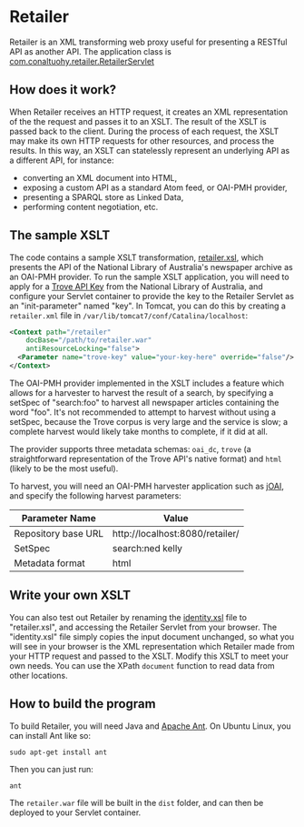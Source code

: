 # Retailer

Retailer is an XML transforming web proxy useful for presenting a RESTful API as another API. 
The application class is [com.conaltuohy.retailer.RetailerServlet](https://github.com/Conal-Tuohy/Retailer/blob/master/src/com/conaltuohy/retailer/RetailerServlet.java)

## How does it work?
When Retailer receives an HTTP request, it creates an XML representation of the the request and passes it to an XSLT. The result of the XSLT is passed back to the client. During the process of each request, the XSLT may make its own HTTP requests for other resources, and process the results. In this way, an XSLT can statelessly represent an underlying API as a different API, for instance:

* converting an XML document into HTML, 
* exposing a custom API as a standard Atom feed, or OAI-PMH provider, 
* presenting a SPARQL store as Linked Data, 
* performing content negotiation, etc.

## The sample XSLT
The code contains a sample XSLT transformation, [retailer.xsl](https://github.com/Conal-Tuohy/Retailer/blob/master/etc/retailer.xsl), which presents the API of the National Library of Australia's newspaper archive as an OAI-PMH provider. To run the sample XSLT application, you will need to apply for a [Trove API Key](http://help.nla.gov.au/trove/building-with-trove/api) from the National Library of Australia, and configure your Servlet container to provide the key to the Retailer Servlet as an "init-parameter" named "key". In Tomcat, you can do this by creating a `retailer.xml` file in `/var/lib/tomcat7/conf/Catalina/localhost`:
```xml
<Context path="/retailer" 
	docBase="/path/to/retailer.war"
	antiResourceLocking="false">
  <Parameter name="trove-key" value="your-key-here" override="false"/>
</Context>
```
The OAI-PMH provider implemented in the XSLT includes a feature which allows for a harvester to harvest the result of a search, by specifying a setSpec of "search:foo" to harvest all newspaper articles containing the word "foo". It's not recommended to attempt to harvest without using a setSpec, because the Trove corpus is very large and the service is slow; a complete harvest would likely take months to complete, if it did at all. 

The provider supports three metadata schemas: `oai_dc`, `trove` (a straightforward representation of the Trove API's native format) and `html` (likely to be the most useful).

To harvest, you will need an OAI-PMH harvester application such as [jOAI](http://www.dlese.org/dds/services/joai_software.jsp), and specify the following harvest parameters:

Parameter Name      | Value
--------------------|--------------------------------
Repository base URL | http://localhost:8080/retailer/
SetSpec             | search:ned kelly
Metadata format     | html

## Write your own XSLT
You can also test out Retailer by renaming the [identity.xsl](https://github.com/Conal-Tuohy/Retailer/blob/master/etc/identity.xsl) file to "retailer.xsl", and accessing the Retailer Servlet from your browser. The "identity.xsl" file simply copies the input document unchanged, so what you will see in your browser is the XML representation which Retailer made from your HTTP request and passed to the XSLT. Modify this XSLT to meet your own needs. You can use the XPath `document` function to read data from other locations.

## How to build the program
To build Retailer, you will need Java and [Apache Ant](http://ant.apache.org/).  On Ubuntu Linux, you can install Ant like so:
```
sudo apt-get install ant
```
Then you can just run:
```
ant
```
The `retailer.war` file will be built in the `dist` folder, and can then be deployed to your Servlet container.

